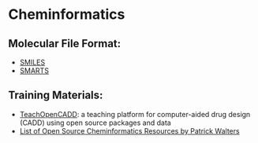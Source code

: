 # Cheminformatics

## Molecular File Format:
- [SMILES](http://opensmiles.org/opensmiles.html)
- [SMARTS](https://www.daylight.com/dayhtml_tutorials/languages/smarts/index.html)


## Training Materials:

- [TeachOpenCADD](https://projects.volkamerlab.org/teachopencadd/talktorials.html): a teaching platform for computer-aided drug design (CADD) using open source packages and data
- [List of Open Source Cheminformatics Resources by Patrick Walters](https://github.com/PatWalters/resources/blob/main/cheminformatics_resources.md)
